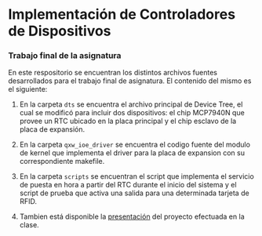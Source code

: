 # Implementación de Controladores de Dispositivos
### Trabajo final de la asignatura

En este respositorio se encuentran los distintos archivos fuentes desarrollados para el trabajo final de asignatura. El contenido del mismo es el siguiente:

1. En la carpeta `dts` se encuentra el archivo principal de Device Tree, el cual se modificó para incluir dos dispositivos: el chip MCP7940N que provee un RTC ubicado en la placa principal y el chip esclavo de la placa de expansión.

2. En la carpeta `qxw_ioe_driver` se encuentra el codigo fuente del modulo de kernel que implementa el driver para la placa de expansion con su correspondiente makefile.

3. En la carpeta `scripts` se encuentran el script que implementa el servicio de puesta en hora a partir del RTC durante el inicio del sistema y el script de prueba que activa una salida para una determinada tarjeta de RFID.

4. Tambien está disponible la [presentación](./Presentacion.pdf) del proyecto efectuada en la clase.